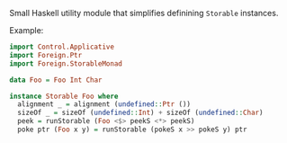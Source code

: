 Small Haskell utility module that simplifies definining `Storable` instances.

Example:

```haskell
import Control.Applicative
import Foreign.Ptr
import Foreign.StorableMonad

data Foo = Foo Int Char

instance Storable Foo where
  alignment _ = alignment (undefined::Ptr ())
  sizeOf _ = sizeOf (undefined::Int) + sizeOf (undefined::Char)
  peek = runStorable (Foo <$> peekS <*> peekS)
  poke ptr (Foo x y) = runStorable (pokeS x >> pokeS y) ptr
```

